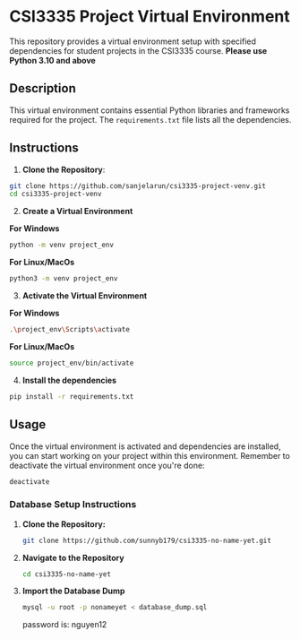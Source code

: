 # CSI3335 Project Virtual Environment

This repository provides a virtual environment setup with specified dependencies for student projects in the CSI3335 course. **Please use Python 3.10 and above**

## Description

This virtual environment contains essential Python libraries and frameworks required for the project. The `requirements.txt` file lists all the dependencies.

## Instructions


1. **Clone the Repository**:

```bash
git clone https://github.com/sanjelarun/csi3335-project-venv.git
cd csi3335-project-venv
```

2. **Create a Virtual Environment**

**For Windows**
```bash
python -m venv project_env
```
**For Linux/MacOs**
```bash
python3 -m venv project_env

```
3. **Activate the Virtual Environment**

**For Windows**
```bash
.\project_env\Scripts\activate
```
**For Linux/MacOs**
```bash
source project_env/bin/activate
```

4. **Install the dependencies**
```bash
pip install -r requirements.txt
```

## Usage

Once the virtual environment is activated and dependencies are installed, you can start working on your project within this environment. Remember to deactivate the virtual environment once you're done:

```bash
deactivate
```
### Database Setup Instructions
1. **Clone the Repository:**
   ```bash
   git clone https://github.com/sunnyb179/csi3335-no-name-yet.git
   ```
   
2. **Navigate to the Repository**
   ```bash
   cd csi3335-no-name-yet
   ```

3. **Import the Database Dump**
   ```bash
   mysql -u root -p nonameyet < database_dump.sql
   ```
    password is: nguyen12

